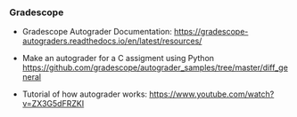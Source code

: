 ### **Gradescope**

+ Gradescope Autograder Documentation: https://gradescope-autograders.readthedocs.io/en/latest/resources/

+ Make an autograder for a C assigment using Python https://github.com/gradescope/autograder_samples/tree/master/diff_general

+ Tutorial of how autograder works: https://www.youtube.com/watch?v=ZX3G5dFRZKI


